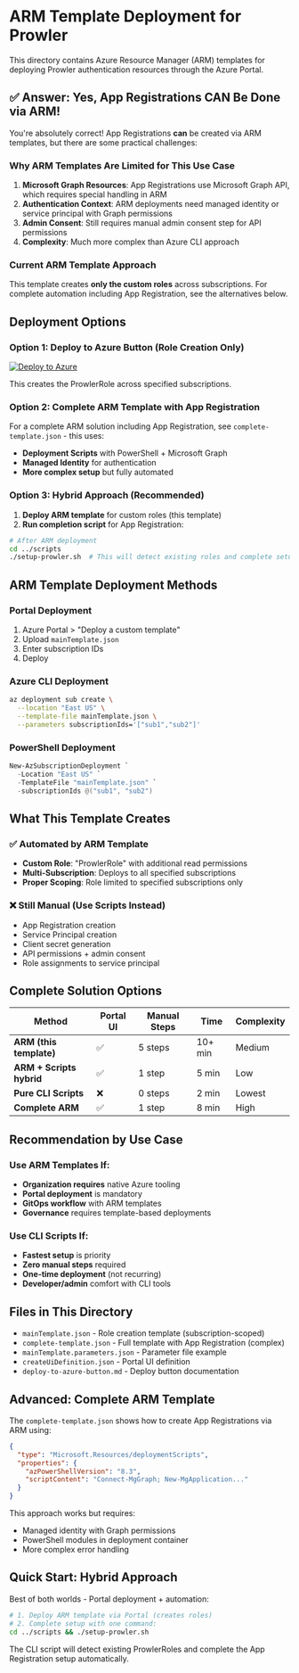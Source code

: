 # ARM Template Deployment for Prowler

This directory contains Azure Resource Manager (ARM) templates for deploying Prowler authentication resources through the Azure Portal.

## ✅ Answer: Yes, App Registrations CAN Be Done via ARM!

You're absolutely correct! App Registrations **can** be created via ARM templates, but there are some practical challenges:

### **Why ARM Templates Are Limited for This Use Case**

1. **Microsoft Graph Resources**: App Registrations use Microsoft Graph API, which requires special handling in ARM
2. **Authentication Context**: ARM deployments need managed identity or service principal with Graph permissions
3. **Admin Consent**: Still requires manual admin consent step for API permissions
4. **Complexity**: Much more complex than Azure CLI approach

### **Current ARM Template Approach**

This template creates **only the custom roles** across subscriptions. For complete automation including App Registration, see the alternatives below.

## Deployment Options

### Option 1: Deploy to Azure Button (Role Creation Only)

[![Deploy to Azure](https://aka.ms/deploytoazurebutton)](https://portal.azure.com/#create/Microsoft.Template/uri/https%3A%2F%2Fraw.githubusercontent.com%2Fprowler-cloud%2Fprowler%2Fmaster%2Fdocs%2Ftutorials%2Fazure%2Farm%2FmainTemplate.json)

This creates the ProwlerRole across specified subscriptions.

### Option 2: Complete ARM Template with App Registration

For a complete ARM solution including App Registration, see `complete-template.json` - this uses:
- **Deployment Scripts** with PowerShell + Microsoft Graph
- **Managed Identity** for authentication
- **More complex setup** but fully automated

### Option 3: Hybrid Approach (Recommended)

1. **Deploy ARM template** for custom roles (this template)
2. **Run completion script** for App Registration:

```bash
# After ARM deployment
cd ../scripts
./setup-prowler.sh  # This will detect existing roles and complete setup
```

## ARM Template Deployment Methods

### Portal Deployment
1. Azure Portal > "Deploy a custom template"
2. Upload `mainTemplate.json` 
3. Enter subscription IDs
4. Deploy

### Azure CLI Deployment
```bash
az deployment sub create \
  --location "East US" \
  --template-file mainTemplate.json \
  --parameters subscriptionIds='["sub1","sub2"]'
```

### PowerShell Deployment
```powershell
New-AzSubscriptionDeployment `
  -Location "East US" `
  -TemplateFile "mainTemplate.json" `
  -subscriptionIds @("sub1", "sub2")
```

## What This Template Creates

### ✅ Automated by ARM Template
- **Custom Role**: "ProwlerRole" with additional read permissions  
- **Multi-Subscription**: Deploys to all specified subscriptions
- **Proper Scoping**: Role limited to specified subscriptions only

### ❌ Still Manual (Use Scripts Instead)
- App Registration creation
- Service Principal creation  
- Client secret generation
- API permissions + admin consent
- Role assignments to service principal

## Complete Solution Options

| Method | Portal UI | Manual Steps | Time | Complexity |
|--------|-----------|-------------|------|------------|
| **ARM (this template)** | ✅ | 5 steps | 10+ min | Medium |
| **ARM + Scripts hybrid** | ✅ | 1 step | 5 min | Low |
| **Pure CLI Scripts** | ❌ | 0 steps | 2 min | Lowest |
| **Complete ARM** | ✅ | 1 step | 8 min | High |

## Recommendation by Use Case

### Use ARM Templates If:
- **Organization requires** native Azure tooling
- **Portal deployment** is mandatory  
- **GitOps workflow** with ARM templates
- **Governance** requires template-based deployments

### Use CLI Scripts If:
- **Fastest setup** is priority
- **Zero manual steps** required
- **One-time deployment** (not recurring)
- **Developer/admin** comfort with CLI tools

## Files in This Directory

- `mainTemplate.json` - Role creation template (subscription-scoped)
- `complete-template.json` - Full template with App Registration (complex)
- `mainTemplate.parameters.json` - Parameter file example
- `createUiDefinition.json` - Portal UI definition
- `deploy-to-azure-button.md` - Deploy button documentation

## Advanced: Complete ARM Template

The `complete-template.json` shows how to create App Registrations via ARM using:

```json
{
  "type": "Microsoft.Resources/deploymentScripts",
  "properties": {
    "azPowerShellVersion": "8.3",
    "scriptContent": "Connect-MgGraph; New-MgApplication..."
  }
}
```

This approach works but requires:
- Managed identity with Graph permissions
- PowerShell modules in deployment container  
- More complex error handling

## Quick Start: Hybrid Approach

Best of both worlds - Portal deployment + automation:

```bash
# 1. Deploy ARM template via Portal (creates roles)
# 2. Complete setup with one command:
cd ../scripts && ./setup-prowler.sh
```

The CLI script will detect existing ProwlerRoles and complete the App Registration setup automatically.